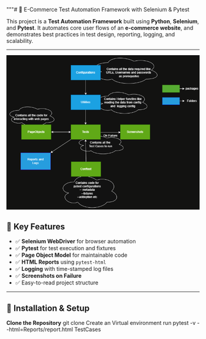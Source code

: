 """# 🛒 E-Commerce Test Automation Framework with Selenium & Pytest

This project is a **Test Automation Framework** built using **Python**, **Selenium**, and **Pytest**. It automates core user flows of an **e-commerce website**, and demonstrates best practices in test design, reporting, logging, and scalability.

---

![Flow Diagram](FrameworkBasic.png)

## 📌 Key Features

- ✅ **Selenium WebDriver** for browser automation
- ✅ **Pytest** for test execution and fixtures
- ✅ **Page Object Model** for maintainable code
- ✅ **HTML Reports** using `pytest-html`
- ✅ **Logging** with time-stamped log files
- ✅ **Screenshots on Failure**
- ✅ Easy-to-read project structure

---

## 🔧 Installation & Setup

**Clone the Repository**
git clone
Create an Virtual environment
run pytest -v --html=Reports/report.html TestCases
